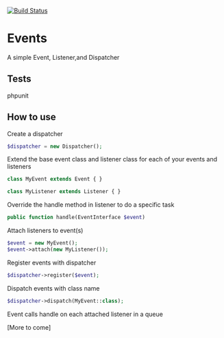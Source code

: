 [![Build Status](https://travis-ci.org/Aesonus/events.svg?branch=master)](https://travis-ci.org/Aesonus/events)

# Events
A simple Event, Listener,and Dispatcher

## Tests
phpunit

## How to use

Create a dispatcher
```php
$dispatcher = new Dispatcher();
```

Extend the base event class and listener class for each of your events and listeners
```php
class MyEvent extends Event { }

class MyListener extends Listener { }
```

Override the handle method in listener to do a specific task
```php
public function handle(EventInterface $event)
```

Attach listeners to event(s)
```php
$event = new MyEvent();
$event->attach(new MyListener());
```

Register events with dispatcher
```php
$dispatcher->register($event);
```

Dispatch events with class name
```php
$dispatcher->dispatch(MyEvent::class);
```

Event calls handle on each attached listener in a queue


[More to come]